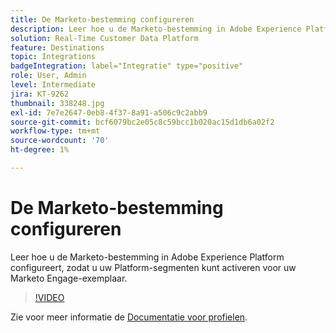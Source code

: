 ```yaml
---
title: De Marketo-bestemming configureren
description: Leer hoe u de Marketo-bestemming in Adobe Experience Platform configureert, zodat u uw Platform-segmenten kunt activeren voor uw Marketo Engage-exemplaar.
solution: Real-Time Customer Data Platform
feature: Destinations
topic: Integrations
badgeIntegration: label="Integratie" type="positive"
role: User, Admin
level: Intermediate
jira: KT-9262
thumbnail: 338248.jpg
exl-id: 7e7e2647-0eb8-4f37-8a91-a506c9c2abb9
source-git-commit: bcf6079bc2e05c8c59bcc1b020ac15d1db6a02f2
workflow-type: tm+mt
source-wordcount: '70'
ht-degree: 1%

---
```


# De Marketo-bestemming configureren

Leer hoe u de Marketo-bestemming in Adobe Experience Platform configureert, zodat u uw Platform-segmenten kunt activeren voor uw Marketo Engage-exemplaar.

>[!VIDEO](https://video.tv.adobe.com/v/338248?quality=12&learn=on)

Zie voor meer informatie de [Documentatie voor profielen](https://experienceleague.adobe.com/docs/experience-platform/rtcdp/profile/profile-browse.html).

